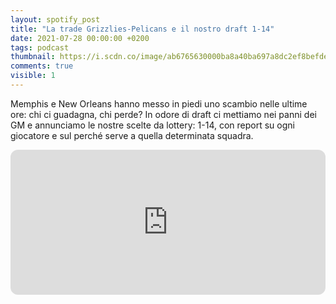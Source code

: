 ```yaml
---
layout: spotify_post
title: "La trade Grizzlies-Pelicans e il nostro draft 1-14"
date: 2021-07-28 00:00:00 +0200
tags: podcast
thumbnail: https://i.scdn.co/image/ab6765630000ba8a40ba697a8dc2ef8befde34c7
comments: true
visible: 1
---
```


Memphis e New Orleans hanno messo in piedi uno scambio nelle ultime ore: chi ci guadagna, chi perde? In odore di draft ci mettiamo nei panni dei GM e annunciamo le nostre scelte da lottery: 1-14, con report su ogni giocatore e sul perché serve a quella determinata squadra.


<iframe style="border-radius:12px" 
src="https://open.spotify.com/embed/episode/7aW5gT8C5bkB7HsLZRDebA?utm_source=generator" 
width="100%" height="232" frameBorder="0" allowfullscreen="" 
allow="autoplay; clipboard-write; encrypted-media; fullscreen; picture-in-picture"></iframe>
